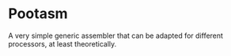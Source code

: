 # Pootasm
A very simple generic assembler that can be adapted for different processors, at least theoretically.
